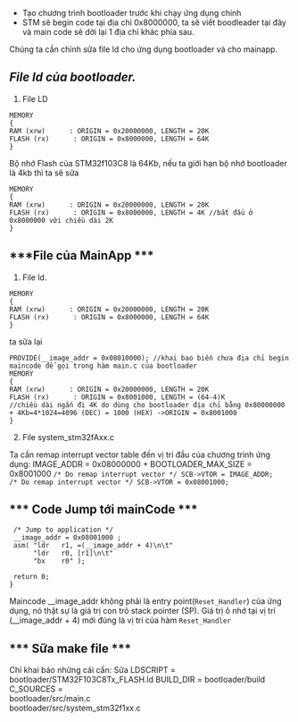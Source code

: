 - Tạo chương trình bootloader trước khi chạy ứng dụng chính
- STM sẽ begin code tại địa chỉ 0x8000000, ta sẽ viết boodleader tại đây và main code sẽ dời lại 1 địa chỉ khác phía sau.

Chúng ta cần chỉnh sữa file ld cho ứng dụng bootloader và cho mainapp.

***File ld của bootloader.***
--------

1. File LD

```
MEMORY
{
RAM (xrw)      : ORIGIN = 0x20000000, LENGTH = 20K
FLASH (rx)      : ORIGIN = 0x8000000, LENGTH = 64K
}
```
 Bộ nhớ Flash của STM32f103C8 là 64Kb, nếu ta giới hạn bộ nhớ bootloader là 4kb thì ta sẽ sữa
 ```
 MEMORY
{
RAM (xrw)      : ORIGIN = 0x20000000, LENGTH = 20K
FLASH (rx)      : ORIGIN = 0x8000000, LENGTH = 4K //bắt đầu ở 0x8000000 vỡi chiều dài 2K
}
 ```

 ***File của MainApp ***
 ----------------

 1. File ld.

```
MEMORY
{
RAM (xrw)      : ORIGIN = 0x20000000, LENGTH = 20K
FLASH (rx)      : ORIGIN = 0x8000000, LENGTH = 64K
}
```
ta sữa lại
```
PROVIDE(__image_addr = 0x08010000); //khai bao biến chưa địa chỉ begin maincode để gọi trong hàm main.c của bootloader
MEMORY
{
RAM (xrw)      : ORIGIN = 0x20000000, LENGTH = 20K
FLASH (rx)      : ORIGIN = 0x8001000, LENGTH = (64-4)K 
//chiều dài ngắn đi 4K do dùng cho bootloader địa chỉ bằng 0x80000000 + 4Kb=4*1024=4096 (DEC) = 1000 (HEX) ->ORIGIN = 0x8001000
}
```

2. File system_stm32fAxx.c

Ta cần remap interrupt vector table đến vị trí đầu của chương trình ứng dụng:
IMAGE_ADDR = 0x08000000  + BOOTLOADER_MAX_SIZE = 0x8001000
```/* Do remap interrupt vector */ SCB->VTOR = IMAGE_ADDR;  ```
```/* Do remap interrupt vector */ SCB->VTOR = 0x08001000;  ```

*** Code Jump tới mainCode ***
---------------

```
 /* Jump to application */
 __image_addr = 0x08001000 ;
 asm( "ldr   r1, =(__image_addr + 4)\n\t"
      "ldr   r0, [r1]\n\t"
      "bx    r0" );

 return 0;
} 
```
Maincode __image_addr không phải là entry point(```Reset_Handler```) của ứng dụng, nó thật sự là giá trị con trỏ stack pointer (SP). Giá trị ô nhớ tại vị trí (__image_addr + 4) mới đúng là vị trí của hàm ```Reset_Handler```

*** Sữa make file ***
------

Chỉ khai báo những cái cần:
 Sữa LDSCRIPT = bootloader/STM32F103C8Tx_FLASH.ld
 BUILD_DIR = bootloader/build
 C_SOURCES =  \
bootloader/src/main.c \
bootloader/src/system_stm32f1xx.c
